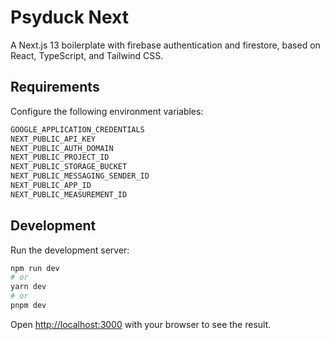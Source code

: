 # Psyduck Next

A Next.js 13 boilerplate with firebase authentication and firestore, based on React, TypeScript, and Tailwind CSS.

## Requirements

Configure the following environment variables:

```bash
GOOGLE_APPLICATION_CREDENTIALS
NEXT_PUBLIC_API_KEY
NEXT_PUBLIC_AUTH_DOMAIN
NEXT_PUBLIC_PROJECT_ID
NEXT_PUBLIC_STORAGE_BUCKET
NEXT_PUBLIC_MESSAGING_SENDER_ID
NEXT_PUBLIC_APP_ID
NEXT_PUBLIC_MEASUREMENT_ID
```

## Development

Run the development server:

```bash
npm run dev
# or
yarn dev
# or
pnpm dev
```

Open [http://localhost:3000](http://localhost:3000) with your browser to see the result.
